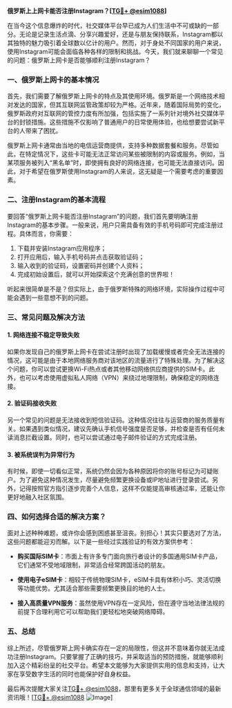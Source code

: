 **俄罗斯上上网卡能否注册Instagram？[[TG💪+ @esim1088](https://t.me/s/esim1088)]**

在当今这个信息爆炸的时代，社交媒体平台早已成为人们生活中不可或缺的一部分。无论是记录生活点滴、分享兴趣爱好，还是与朋友保持联系，Instagram都以其独特的魅力吸引着全球数以亿计的用户。然而，对于身处不同国家的用户来说，使用Instagram可能会面临各种各样的限制和挑战。今天，我们就来聊聊一个常见的问题：俄罗斯上网卡是否能够顺利注册Instagram？

### 一、俄罗斯上网卡的基本情况

首先，我们需要了解俄罗斯上网卡的特点及其使用环境。俄罗斯是一个网络技术相对发达的国家，但其互联网监管政策却较为严格。近年来，随着国际局势的变化，俄罗斯政府对互联网的管控力度有所加强，包括实施了一系列针对境外社交媒体平台的封锁措施。这些措施不仅影响了普通用户的日常使用体验，也给想要尝试新平台的人带来了困扰。

俄罗斯上网卡通常由当地的电信运营商提供，支持多种数据套餐和服务。尽管如此，在特定情况下，这些卡可能无法正常访问某些被限制的内容或服务。例如，当某项服务被列入“黑名单”时，即使拥有良好的网络连接，也可能无法直接访问。因此，对于希望在俄罗斯使用Instagram的人来说，这无疑是一个需要考虑的重要因素。

### 二、注册Instagram的基本流程

要回答“俄罗斯上网卡能否注册Instagram”的问题，我们首先要明确注册Instagram的基本步骤。一般来说，用户只需具备有效的手机号码即可完成注册过程。具体而言，你需要：

1. 下载并安装Instagram应用程序；
2. 打开应用后，输入手机号码并点击获取验证码；
3. 输入收到的验证码，设置密码并创建个人资料；
4. 完成初始设置后，就可以开始探索这个充满创意的世界啦！

听起来很简单是不是？但实际上，由于俄罗斯特殊的网络环境，实际操作过程中可能会遇到一些意想不到的问题。

### 三、常见问题及解决方法

#### 1. 网络连接不稳定导致失败

如果你发现自己的俄罗斯上网卡在尝试注册时出现了加载缓慢或者完全无法连接的情况，这可能是由于本地网络服务商对该地区的流量进行了特殊处理。为了解决这个问题，你可以尝试更换Wi-Fi热点或者其他移动网络供应商提供的SIM卡。此外，也可以考虑使用虚拟私人网络（VPN）来绕过地理限制，确保稳定的网络连接。

#### 2. 验证码接收失败

另一个常见的问题是无法接收到短信验证码。这种情况往往与运营商的服务质量有关。如果遇到类似情况，建议先确认手机信号强度是否足够，并检查是否有任何未读消息拦截设置。同时，也可以尝试通过电子邮件验证的方式完成注册。

#### 3. 被系统误判为异常行为

有时候，即使一切看似正常，系统仍然会因为各种原因将你的账号标记为可疑账户。为了避免这种情况发生，尽量避免频繁更换设备或IP地址进行登录尝试。另外，记得按照官方指引逐步完善个人信息，这样不仅能提高审核通过率，还能让你更好地融入社区氛围。

### 四、如何选择合适的解决方案？

面对上述种种难题，或许你会感到困惑甚至沮丧。别担心！其实只要选对了方法，这些问题都能迎刃而解。以下是一些经过实践验证的有效方案供参考：

- **购买国际SIM卡**：市面上有许多专门面向旅行者设计的多国通用SIM卡产品，它们通常不受地域限制，非常适合经常跨国活动的朋友。
  
- **使用电子eSIM卡**：相较于传统物理SIM卡，eSIM卡具有体积小巧、灵活切换等功能优势。尤其适合那些需要频繁更换目的地的人士。
  
- **接入高质量VPN服务**：虽然使用VPN存在一定风险，但在遵守当地法律法规的前提下合理利用它可以帮助我们更轻松地突破网络障碍。

### 五、总结

综上所述，尽管俄罗斯上网卡确实存在一定的局限性，但这并不意味着你就无法成功注册Instagram。只要掌握了正确的技巧，并采取适当的预防措施，就能够顺利加入这个精彩纷呈的社交平台。希望本文能够为大家提供实用的信息和支持，让大家在享受数字生活的同时也能保护好自身权益。

最后再次提醒大家关注[TG💪+ @esim1088](https://t.me/s/esim1088)，那里有更多关于全球通信领域的最新资讯哦！[[TG💪+ @esim1088](https://t.me/s/esim1088) ![Image](https://i.postimg.cc/4NQfJmqS/Snipaste-2025-05-13-00-14-12.png)]